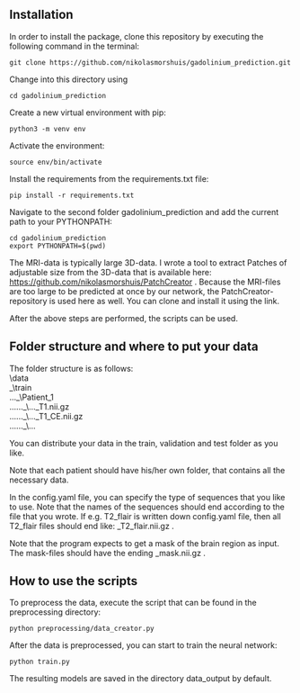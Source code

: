 ## Installation
In order to install the package, clone this repository by executing the following command in the terminal:

```
git clone https://github.com/nikolasmorshuis/gadolinium_prediction.git
```

Change into this directory using
```
cd gadolinium_prediction
```

Create a new virtual environment with pip:

```
python3 -m venv env
```

Activate the environment:

```
source env/bin/activate
```

Install the requirements from the requirements.txt file:

```
pip install -r requirements.txt
```

Navigate to the second folder gadolinium_prediction and add the current path to your PYTHONPATH:

```
cd gadolinium_prediction
export PYTHONPATH=$(pwd)
```

The MRI-data is typically large 3D-data. I wrote a tool to extract Patches of adjustable size from the 3D-data that is available here: https://github.com/nikolasmorshuis/PatchCreator . Because the MRI-files are too large to be predicted at once by our network, the PatchCreator-repository is used here as well. You can clone and install it using the link.

After the above steps are performed, the scripts can be used. 

## Folder structure and where to put your data

The folder structure is as follows:  
 \\data  
 \_\\train  
 ...\_\\Patient_1  
 ......\_\\..._T1.nii.gz  
 ......\_\\..._T1_CE.nii.gz  
 ......\_\\...
 
You can distribute your data in the train, validation and test folder as you like.

Note that each patient should have his/her own folder, that contains all the necessary data.

In the config.yaml file, you can specify the type of sequences that you like to use. Note that the names of the sequences should end according to the file that you wrote. If e.g. T2_flair is written down config.yaml file, then all T2_flair files should end like: _T2_flair.nii.gz .

Note that the program expects to get a mask of the brain region as input. The mask-files should have the ending _mask.nii.gz .

## How to use the scripts

To preprocess the data, execute the script that can be found in the preprocessing directory:

```
python preprocessing/data_creator.py
```

After the data is preprocessed, you can start to train the neural network:

```
python train.py
```

The resulting models are saved in the directory data_output by default.
